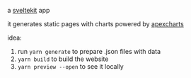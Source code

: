 a [sveltekit](https://kit.svelte.org) app

it generates static pages with charts powered by [apexcharts](https://apexcharts.com)

idea:

1. run `yarn generate` to prepare .json files with data
2. `yarn build` to build the website
3. `yarn preview --open` to see it locally
